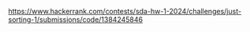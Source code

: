 https://www.hackerrank.com/contests/sda-hw-1-2024/challenges/just-sorting-1/submissions/code/1384245846